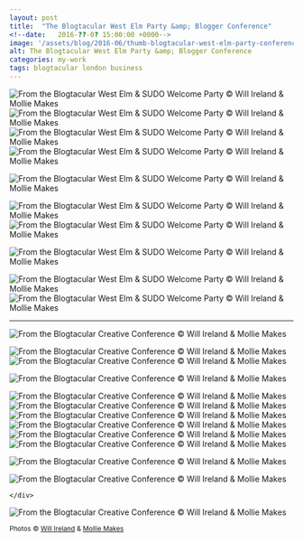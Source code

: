 ```yaml
---
layout: post
title:  "The Blogtacular West Elm Party &amp; Blogger Conference"
<!--date:   2016-??-0? 15:00:00 +0000-->
image: '/assets/blog/2016-06/thumb-blogtacular-west-elm-party-conference.jpg'
alt: The Blogtacular West Elm Party &amp; Blogger Conference
categories: my-work
tags: blogtacular london business
---
```


<div class="row">
	<div class="col-md-6">
		<img src="/assets/blog/2016-06/blogtacular-west-elm-party-01.jpg" alt="From the Blogtacular West Elm &amp; SUDO Welcome Party &copy; Will Ireland &amp; Mollie Makes" title="From the Blogtacular West Elm &amp; SUDO Welcome Party &copy; Will Ireland &amp; Mollie Makes">
	</div>
	<div class="col-md-6">
		<img src="/assets/blog/2016-06/blogtacular-west-elm-party-02.jpg" alt="From the Blogtacular West Elm &amp; SUDO Welcome Party &copy; Will Ireland &amp; Mollie Makes" title="From the Blogtacular West Elm &amp; SUDO Welcome Party &copy; Will Ireland &amp; Mollie Makes">
	</div>
</div>

<div class="row">
	<div class="col-md-6">
		<img src="/assets/blog/2016-06/blogtacular-west-elm-party-03.jpg" alt="From the Blogtacular West Elm &amp; SUDO Welcome Party &copy; Will Ireland &amp; Mollie Makes" title="From the Blogtacular West Elm &amp; SUDO Welcome Party &copy; Will Ireland &amp; Mollie Makes">
	</div>
	<div class="col-md-6">
		<img src="/assets/blog/2016-06/blogtacular-west-elm-party-04.jpg" alt="From the Blogtacular West Elm &amp; SUDO Welcome Party &copy; Will Ireland &amp; Mollie Makes" title="From the Blogtacular West Elm &amp; SUDO Welcome Party &copy; Will Ireland &amp; Mollie Makes">
	</div>
</div>

![From the Blogtacular West Elm &amp; SUDO Welcome Party &copy; Will Ireland &amp; Mollie Makes](/assets/blog/2016-06/blogtacular-west-elm-party-06.jpg "From the Blogtacular West Elm &amp; SUDO Welcome Party &copy; Will Ireland &amp; Mollie Makes")

<div class="row">
	<div class="col-md-6">
		<img src="/assets/blog/2016-06/blogtacular-west-elm-party-05.jpg" alt="From the Blogtacular West Elm &amp; SUDO Welcome Party &copy; Will Ireland &amp; Mollie Makes" title="From the Blogtacular West Elm &amp; SUDO Welcome Party &copy; Will Ireland &amp; Mollie Makes">
	</div>
	<div class="col-md-6">
		<img src="/assets/blog/2016-06/blogtacular-west-elm-party-08.jpg" alt="From the Blogtacular West Elm &amp; SUDO Welcome Party &copy; Will Ireland &amp; Mollie Makes" title="From the Blogtacular West Elm &amp; SUDO Welcome Party &copy; Will Ireland &amp; Mollie Makes">
	</div>
</div>

![From the Blogtacular West Elm &amp; SUDO Welcome Party &copy; Will Ireland &amp; Mollie Makes](/assets/blog/2016-06/blogtacular-west-elm-party-07.jpg "From the Blogtacular West Elm &amp; SUDO Welcome Party &copy; Will Ireland &amp; Mollie Makes")

<div class="row">
	<div class="col-md-6">
		<img src="/assets/blog/2016-06/blogtacular-west-elm-party-09.jpg" alt="From the Blogtacular West Elm &amp; SUDO Welcome Party &copy; Will Ireland &amp; Mollie Makes" title="From the Blogtacular West Elm &amp; SUDO Welcome Party &copy; Will Ireland &amp; Mollie Makes">
	</div>
	<div class="col-md-6">
		<img src="/assets/blog/2016-06/blogtacular-west-elm-party-10.jpg" alt="From the Blogtacular West Elm &amp; SUDO Welcome Party &copy; Will Ireland &amp; Mollie Makes" title="From the Blogtacular West Elm &amp; SUDO Welcome Party &copy; Will Ireland &amp; Mollie Makes">
	</div>
</div>


* * *

![From the Blogtacular Creative Conference &copy; Will Ireland &amp; Mollie Makes](/assets/blog/2016-06/blogtacular-creative-conference-01.jpg "From the Blogtacular Creative Conference &copy; Will Ireland &amp; Mollie Makes")

<div class="row">
	<div class="col-md-6">
		<img src="/assets/blog/2016-06/blogtacular-creative-conference-02.jpg" alt="From the Blogtacular Creative Conference &copy; Will Ireland &amp; Mollie Makes" title="From the Blogtacular Creative Conference &copy; Will Ireland &amp; Mollie Makes">
	</div>
	<div class="col-md-6">
		<img src="/assets/blog/2016-06/blogtacular-creative-conference-03.jpg" alt="From the Blogtacular Creative Conference &copy; Will Ireland &amp; Mollie Makes" title="From the Blogtacular Creative Conference &copy; Will Ireland &amp; Mollie Makes">
	</div>
</div>

![From the Blogtacular Creative Conference &copy; Will Ireland &amp; Mollie Makes](/assets/blog/2016-06/blogtacular-creative-conference-04.jpg "From the Blogtacular Creative Conference &copy; Will Ireland &amp; Mollie Makes")

<div class="row">
	<div class="col-md-6">
		<img src="/assets/blog/2016-06/blogtacular-creative-conference-05.jpg" alt="From the Blogtacular Creative Conference &copy; Will Ireland &amp; Mollie Makes" title="From the Blogtacular Creative Conference &copy; Will Ireland &amp; Mollie Makes">
	</div>
	<div class="col-md-6">
		<img src="/assets/blog/2016-06/blogtacular-creative-conference-06.jpg" alt="From the Blogtacular Creative Conference &copy; Will Ireland &amp; Mollie Makes" title="From the Blogtacular Creative Conference &copy; Will Ireland &amp; Mollie Makes">
	</div>
</div>

<div class="row">
	<div class="col-md-6">
		<img src="/assets/blog/2016-06/blogtacular-creative-conference-07.jpg" alt="From the Blogtacular Creative Conference &copy; Will Ireland &amp; Mollie Makes" title="From the Blogtacular Creative Conference &copy; Will Ireland &amp; Mollie Makes">
	</div>
	<div class="col-md-6">
		<img src="/assets/blog/2016-06/blogtacular-creative-conference-08.jpg" alt="From the Blogtacular Creative Conference &copy; Will Ireland &amp; Mollie Makes" title="From the Blogtacular Creative Conference &copy; Will Ireland &amp; Mollie Makes">
	</div>
</div>

<div class="row">
	<div class="col-md-6">
		<img src="/assets/blog/2016-06/blogtacular-creative-conference-09.jpg" alt="From the Blogtacular Creative Conference &copy; Will Ireland &amp; Mollie Makes" title="From the Blogtacular Creative Conference &copy; Will Ireland &amp; Mollie Makes">
	</div>
	<div class="col-md-6">
		<img src="/assets/blog/2016-06/blogtacular-creative-conference-10.jpg" alt="From the Blogtacular Creative Conference &copy; Will Ireland &amp; Mollie Makes" title="From the Blogtacular Creative Conference &copy; Will Ireland &amp; Mollie Makes">
	</div>
</div>

![From the Blogtacular Creative Conference &copy; Will Ireland &amp; Mollie Makes](/assets/blog/2016-06/blogtacular-creative-conference-11.jpg "From the Blogtacular Creative Conference &copy; Will Ireland &amp; Mollie Makes")

<div class="row">
	<div class="col-md-6">
		<img src="/assets/blog/2016-06/blogtacular-creative-conference-12.jpg" alt="From the Blogtacular Creative Conference &copy; Will Ireland &amp; Mollie Makes" title="From the Blogtacular Creative Conference &copy; Will Ireland &amp; Mollie Makes">
	</div>
	<div class="col-md-6">

	</div>
</div>


![From the Blogtacular Creative Conference &copy; Will Ireland &amp; Mollie Makes](/assets/blog/2016-06/blogtacular-creative-conference-13.jpg "From the Blogtacular Creative Conference &copy; Will Ireland &amp; Mollie Makes")

<p class="center"><small>Photos &copy; <a href="http://www.willirelandphotography.co.uk">Will Ireland</a> &amp; <a href="http://www.molliemakes.com">Mollie Makes</a></small></p>